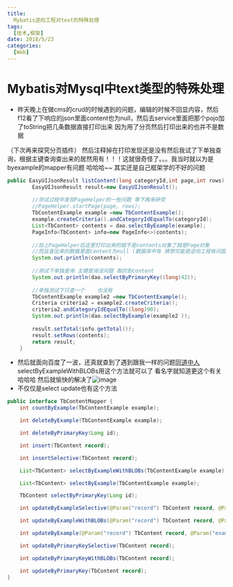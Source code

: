 ```yaml
---
title: 
  Mybatis逆向工程对text的特殊处理
tags: 
  [技术,框架]
date: 2018/5/23
categories:
  [Web]
---
```

# Mybatis对Mysql中text类型的特殊处理
- 昨天晚上在做cms的crud的时候遇到的问题，编辑的时候不回显内容，然后f12看了下响应的json里面content也为null，然后去service里面把那个pojo加了toString把几条数据直接打印出来 因为用了分页然后打印出来的也并不是数据

（下次再来探究分页插件） 然后注释掉在打印发现还是没有然后我试了下单独查询，根据主键查询查出来的居然用有！！！这就很奇怪了。。。我当时就以为是byexample的mapper有问题 哈哈哈~~ 其实还是自己框架学的不好的问题

```java
public EasyUIJsonResult listContent(long categoryId,int page,int rows) {
		EasyUIJsonResult result=new EasyUIJsonResult();
		
		//测试过程中发现PageHelper的一些问题 等下再来研究
		//PageHelper.startPage(page, rows);
		TbContentExample example =new TbContentExample();
		example.createCriteria().andCategoryIdEqualTo(categoryId);
		List<TbContent> contents = dao.selectByExample(example);
		PageInfo<TbContent> info=new PageInfo<>(contents);
	
		//加上PageHelper后这里打印出来的就不是contents对象了就是Page对象
		//而且查出来的数据里面content为null (数据库中有 猜想可能是逆向工程有问题);
		System.out.println(contents);
		
		//测试下单独查询 主键查询没问题 取的到content
		System.out.println(dao.selectByPrimaryKey((long)42));
		
		//单独测试下只查一个    也没有
		TbContentExample example2 =new TbContentExample();
		Criteria criteria2 = example2.createCriteria();
		criteria2.andCategoryIdEqualTo((long)90);
		System.out.println(dao.selectByExample(example2 ));
		
		result.setTotal(info.getTotal());
		result.setRows(contents);
		return result;
	}
```
- 然后就面向百度了一波，还真就查到了遇到跟我一样的问题[同道中人](https://ask.csdn.net/questions/205320)
selectByExampleWithBLOBs用这个方法就可以了 看名字就知道更这个有关哈哈哈
然后就愉快的解决了![image](http://p1.cdn.img9.top/ipfs/QmVhiMUQoFbiHc8BJxFtSzCUxVrZffnj9vYD7yM5YmCjGL?1.png)
- 不仅仅是select update也有这个方法
```java
public interface TbContentMapper {
    int countByExample(TbContentExample example);

    int deleteByExample(TbContentExample example);

    int deleteByPrimaryKey(Long id);

    int insert(TbContent record);

    int insertSelective(TbContent record);

    List<TbContent> selectByExampleWithBLOBs(TbContentExample example);

    List<TbContent> selectByExample(TbContentExample example);

    TbContent selectByPrimaryKey(Long id);

    int updateByExampleSelective(@Param("record") TbContent record, @Param("example") TbContentExample example);

    int updateByExampleWithBLOBs(@Param("record") TbContent record, @Param("example") TbContentExample example);

    int updateByExample(@Param("record") TbContent record, @Param("example") TbContentExample example);

    int updateByPrimaryKeySelective(TbContent record);

    int updateByPrimaryKeyWithBLOBs(TbContent record);

    int updateByPrimaryKey(TbContent record);
}
```

